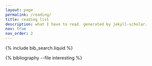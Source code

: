 ```yaml
---
layout: page
permalink: /reading/
title: reading list
description: what I have to read. generated by jekyll-scholar.
nav: true
nav_order: 2
---
```


<!-- _pages/publications.md -->

<!-- Bibsearch Feature -->

{% include bib_search.liquid %}

<div class="publications">

{% bibliography --file interesting %}

</div>
